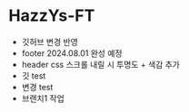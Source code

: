# HazzYs-FT
- 깃허브 변경 반영 
- footer 2024.08.01 완성 예정
- header css 스크롤 내릴 시 투명도 + 색감 추가
- 깃 test
- 변경 test
- 브랜치1 작업 